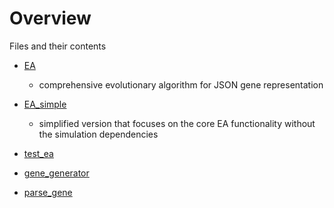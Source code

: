 # Overview

Files and their contents

- [EA](./EA.py)
  - comprehensive evolutionary algorithm for JSON gene representation
- [EA_simple](./EA_simple.py)
  - simplified version that focuses on the core EA functionality without the simulation dependencies
- [test_ea](./test_ea.py)

- [gene_generator](./gene_generator.py)
- [parse_gene](./parse_gene.py)
